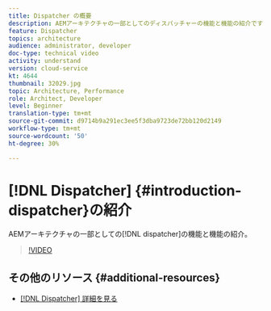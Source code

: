 ```yaml
---
title: Dispatcher の概要
description: AEMアーキテクチャの一部としてのディスパッチャーの機能と機能の紹介です。
feature: Dispatcher
topics: architecture
audience: administrator, developer
doc-type: technical video
activity: understand
version: cloud-service
kt: 4644
thumbnail: 32029.jpg
topic: Architecture, Performance
role: Architect, Developer
level: Beginner
translation-type: tm+mt
source-git-commit: d9714b9a291ec3ee5f3dba9723de72bb120d2149
workflow-type: tm+mt
source-wordcount: '50'
ht-degree: 30%

---
```



# [!DNL Dispatcher] {#introduction-dispatcher}の紹介

AEMアーキテクチャの一部としての[!DNL dispatcher]の機能と機能の紹介。

>[!VIDEO](https://video.tv.adobe.com/v/32029/?quality=12&learn=on)

## その他のリソース {#additional-resources}

* [[!DNL Dispatcher] 詳細を見る](https://docs.adobe.com/content/help/ja-JP/experience-manager-dispatcher/using/dispatcher.html)